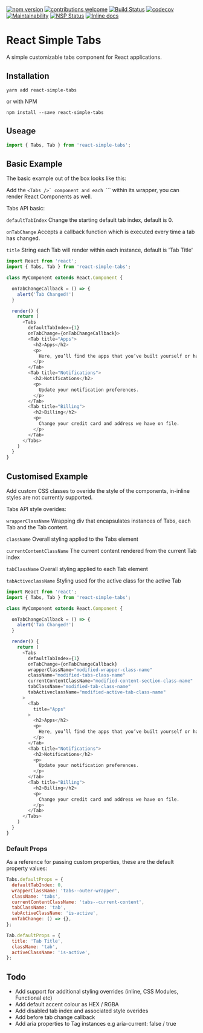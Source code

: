 [![npm version](https://badge.fury.io/js/react-simple-tabs.svg)](https://badge.fury.io/js/react-simple-tabs)
[![contributions welcome](https://img.shields.io/badge/contributions-welcome-brightgreen.svg?style=flat)](https://github.com/cjjenkinson/react-simple-tabs)
[![Build Status](https://travis-ci.org/vidocco/react-simple-tabs.svg?branch=master)](https://travis-ci.org/cjjenkinson/react-simple-tabs)
[![codecov](https://codecov.io/gh/cjjenkinson/react-simple-tabs/branch/master/graph/badge.svg)](https://codecov.io/gh/cjjenkinson/react-simple-tabs)
[![Maintainability](https://api.codeclimate.com/v1/badges/ea7372ff90130497dc1f/maintainability)](https://codeclimate.com/github/cjjenkinson/react-simple-tabs/maintainability)
[![NSP Status](https://nodesecurity.io/orgs/cameron-jenkinson-public-repos/projects/7f2d001b-c750-42cc-9b9f-f4ec3e08250c/badge)](https://nodesecurity.io/orgs/cameron-jenkinson-public-repos/projects/7f2d001b-c750-42cc-9b9f-f4ec3e08250c)
[![Inline docs](http://inch-ci.org/github/vidocco/react-popup.svg?branch=master)](http://inch-ci.org/github/cjjenkinson/react-simple-tabs)

# React Simple Tabs

A simple customizable tabs component for React applications.

## Installation

```shell
yarn add react-simple-tabs
```
or with NPM

```shell
npm install --save react-simple-tabs
```

## Useage

```js
import { Tabs, Tab } from 'react-simple-tabs';
```

## Basic Example

The basic example out of the box looks like this:



Add the ```<Tabs />` component and each ```<Tab />``` within its wrapper, you can render React Components as well.

Tabs API basic:

```defaultTabIndex```
Change the starting default tab index, default is 0.

```onTabChange```
Accepts a callback function which is executed every time a tab has changed.

```title```
String each Tab will render within each instance, default is 'Tab Title'

```js
import React from 'react';
import { Tabs, Tab } from 'react-simple-tabs';

class MyComponent extends React.Component {

  onTabChangeCallback = () => {
    alert('Tab Changed!')
  }

  render() {
    return (
      <Tabs
        defaultTabIndex={1}
        onTabChange={onTabChangeCallback}>
        <Tab title="Apps">
          <h2>Apps</h2>
          <p>
            Here, you’ll find the apps that you’ve built yourself or have installed and authorised.
          </p>
        </Tab>
        <Tab title="Notifications">
          <h2>Notifications</h2>
          <p>
            Update your notification preferences.
          </p>
        </Tab>
        <Tab title="Billing">
          <h2>Billing</h2>
          <p>
            Change your credit card and address we have on file.
          </p>
        </Tab>
      </Tabs>
    )
  }
}
```

## Customised Example

Add custom CSS classes to overide the style of the components, in-inline styles are not currently supported.

Tabs API style overides:

```wrapperClassName```
Wrapping div that encapsulates instances of Tabs, each Tab and the Tab content.

```className```
Overall styling applied to the Tabs element

```currentContentClassName```
The current content rendered from the current Tab index

```tabClassName```
Overall styling applied to each Tab element

```tabActiveclassName```
Styling used for the active class for the active Tab


```js
import React from 'react';
import { Tabs, Tab } from 'react-simple-tabs';

class MyComponent extends React.Component {

  onTabChangeCallback = () => {
    alert('Tab Changed!')
  }

  render() {
    return (
      <Tabs
        defaultTabIndex={1}
        onTabChange={onTabChangeCallback}
        wrapperClassName="modified-wrapper-class-name"
        className="modified-tabs-class-name"
        currentContentClassName="modified-content-section-class-name"
        tabClassName="modified-tab-class-name"
        tabActiveclassName="modified-active-tab-class-name"
      >
        <Tab
          title="Apps"
        >
          <h2>Apps</h2>
          <p>
            Here, you’ll find the apps that you’ve built yourself or have installed and authorised.
          </p>
        </Tab>
        <Tab title="Notifications">
          <h2>Notifications</h2>
          <p>
            Update your notification preferences.
          </p>
        </Tab>
        <Tab title="Billing">
          <h2>Billing</h2>
          <p>
            Change your credit card and address we have on file.
          </p>
        </Tab>
      </Tabs>
    )
  }
}
```

### Default Props

As a reference for passing custom properties, these are the default property values:

```js
Tabs.defaultProps = {
  defaultTabIndex: 0,
  wrapperClassName: 'tabs--outer-wrapper',
  className: 'tabs',
  currentContentClassName: 'tabs--current-content',
  tabClassName: 'tab',
  tabActiveClassName: 'is-active',
  onTabChange: () => {},
};

Tab.defaultProps = {
  title: 'Tab Title',
  className: 'tab',
  activeClassName: 'is-active',
};
```

## Todo

- Add support for additional styling overrides (inline, CSS Modules, Functional etc)
- Add default accent colour as HEX / RGBA
- Add disabled tab index and associated style overides
- Add before tab change callback
- Add aria properties to Tag instances e.g aria-current: false / true


